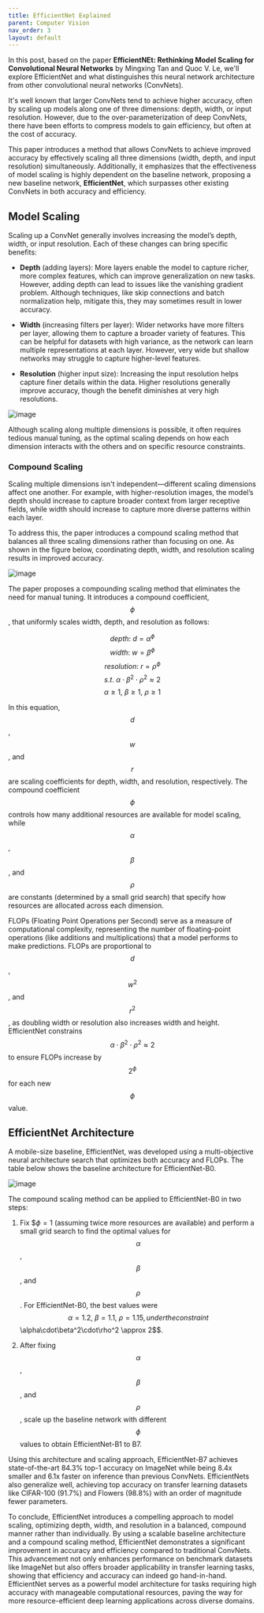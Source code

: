 ```yaml
---
title: EfficientNet Explained
parent: Computer Vision
nav_order: 3
layout: default
---
```


In this post, based on the paper **EfficientNEt: Rethinking Model Scaling for Convolutional Neural Networks** by Mingxing Tan and Quoc V. Le, we'll explore EfficientNet and what distinguishes this neural network architecture from other convolutional neural networks (ConvNets). 

It's well known that larger ConvNets tend to achieve higher accuracy, often by scaling up models along one of three dimensions: depth, width, or input resolution. However, due to the over-parameterization of deep ConvNets, there have been efforts to compress models to gain efficiency, but often at the cost of accuracy.

This paper introduces a method that allows ConvNets to achieve improved accuracy by effectively scaling all three dimensions (width, depth, and input resolution) simultaneously. Additionally, it emphasizes that the effectiveness of model scaling is highly dependent on the baseline network, proposing a new baseline network, **EfficientNet**, which surpasses other existing ConvNets in both accuracy and efficiency.

## Model Scaling

Scaling up a ConvNet generally involves increasing the model’s depth, width, or input resolution. Each of these changes can bring specific benefits:

- **Depth** (adding layers): More layers enable the model to capture richer, more complex features, which can improve generalization on new tasks. However, adding depth can lead to issues like the vanishing gradient problem. Although techniques, like skip connections and batch normalization help, mitigate this, they may sometimes result in lower accuracy.

- **Width** (increasing filters per layer): Wider networks have more filters per layer, allowing them to capture a broader variety of features. This can be helpful for datasets with high variance, as the network can learn multiple representations at each layer. However, very wide but shallow networks may struggle to capture higher-level features.

- **Resolution** (higher input size): Increasing the input resolution helps capture finer details within the data. Higher resolutions generally improve accuracy, though the benefit diminishes at very high resolutions.

![image](https://github.com/user-attachments/assets/94a6b8b0-97d6-4880-98bc-752ee3c04442)

Although scaling along multiple dimensions is possible, it often requires tedious manual tuning, as the optimal scaling depends on how each dimension interacts with the others and on specific resource constraints.

### Compound Scaling

Scaling multiple dimensions isn't independent—different scaling dimensions affect one another. For example, with higher-resolution images, the model’s depth should increase to capture broader context from larger receptive fields, while width should increase to capture more diverse patterns within each layer.

To address this, the paper introduces a compound scaling method that balances all three scaling dimensions rather than focusing on one. As shown in the figure below, coordinating depth, width, and resolution scaling results in improved accuracy.

![image](https://github.com/user-attachments/assets/c21e09fe-a8ae-408c-b6d5-83d0ce3e6584)

The paper proposes a compounding scaling method that eliminates the need for manual tuning. It introduces a compound coefficient, $$\phi$$, that uniformly scales width, depth, and resolution as follows:

$$ depth:\ d=\alpha^{\phi}$$
$$ width: \ w=\beta^{\phi}$$
$$ resolution: \ r=\rho^{\phi}$$
$$ s.t. \ \alpha\cdot\beta^2\cdot\rho^2 \approx 2$$
$$ \alpha \ge 1,\ \beta \ge 1, \ \rho\ge 1 $$

In this equation, $$d$$, $$w$$, and $$r$$ are scaling coefficients for depth, width, and resolution, respectively. The compound coefficient $$\phi$$ controls how many additional resources are available for model scaling, while $$\alpha$$, $$\beta$$, and $$\rho$$ are constants (determined by a small grid search) that specify how resources are allocated across each dimension.

FLOPs (Floating Point Operations per Second) serve as a measure of computational complexity,  representing the number of floating-point operations (like additions and multiplications) that a model performs to make predictions. FLOPs are proportional to $$d$$, $$w^2$$, and $$r^2$$, as doubling width or resolution also increases width and height. EfficientNet constrains $$\alpha\cdot\beta^2\cdot\rho^2 \approx 2$$ to ensure FLOPs increase by $$2^{\phi}$$ for each new $$\phi$$ value.

## EfficientNet Architecture

A mobile-size baseline, EfficientNet, was developed using a multi-objective neural architecture search that optimizes both accuracy and FLOPs. The table below shows the baseline architecture for EfficientNet-B0.

![image](https://github.com/user-attachments/assets/86e87a8b-872b-404e-9b98-0f08223fa36a)

The compound scaling method can be applied to EfficientNet-B0 in two steps:

1. Fix $$\phi=1$ (assuming twice more resources are available) and perform a small grid search to find the optimal values for $$\alpha$$, $$\beta$$, and $$\rho$$. For EfficientNet-B0, the best values were $$\alpha=1.2, \ \beta=1.1, \ \rho=1.15, under the constraint $$\alpha\cdot\beta^2\cdot\rho^2 \approx 2$$.
  
2. After fixing $$\alpha$$, $$\beta$$, and $$\rho$$, scale up the baseline network with different $$\phi$$ values to obtain EfficientNet-B1 to B7.

Using this architecture and scaling approach, EfficientNet-B7 achieves state-of-the-art 84.3% top-1 accuracy on ImageNet while being 8.4x smaller and 6.1x faster on inference than previous ConvNets. EfficientNets also generalize well, achieving top accuracy on transfer learning datasets like CIFAR-100 (91.7%) and Flowers (98.8%) with an order of magnitude fewer parameters.

To conclude, EfficientNet introduces a compelling approach to model scaling, optimizing depth, width, and resolution in a balanced, compound manner rather than individually. By using a scalable baseline architecture and a compound scaling method, EfficientNet demonstrates a significant improvement in accuracy and efficiency compared to traditional ConvNets. This advancement not only enhances performance on benchmark datasets like ImageNet but also offers broader applicability in transfer learning tasks, showing that efficiency and accuracy can indeed go hand-in-hand. EfficientNet serves as a powerful model architecture for tasks requiring high accuracy with manageable computational resources, paving the way for more resource-efficient deep learning applications across diverse domains.
